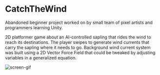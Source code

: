# CatchTheWind
Abandoned beginner project worked on by small team of pixel artists and programmers learning Unity.

2D platformer game about an AI-controlled sapling that rides the wind to reach its destinations.
The player swipes to generate wind currents that carry the sapling where it needs to go.
Background wind current system was built using a 2D Vector Force Field that could be tweaked by adjusting variables
in a generalized equation.

![screen-gif](./CatchTheWindSnippet.gif)
